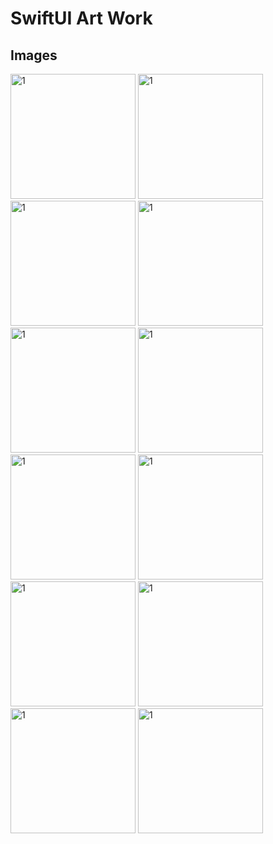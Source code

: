 # SwiftUI Art Work

## Images
<img width="200" alt="1" src="https://github.com/user-attachments/assets/05066598-8b96-4802-a3c4-73a8ed28aaad">
<img width="200" alt="1" src="https://github.com/user-attachments/assets/c540fdad-431c-4a90-8eab-b9e3ef2ff6b0">
<img width="200" alt="1" src="https://github.com/user-attachments/assets/6cd4b569-6c0e-4f6c-96c7-fb02c8a47144">
<img width="200" alt="1" src="https://github.com/user-attachments/assets/3c7b7283-c989-4dcc-9226-aa78ce09412f">
<img width="200" alt="1" src="https://github.com/user-attachments/assets/2d69e421-f5bd-4ba0-ac80-e7851f06b52b">
<img width="200" alt="1" src="https://github.com/user-attachments/assets/0d65f22f-3f3f-433c-9092-813e8131ee3d">
<img width="200" alt="1" src="https://github.com/user-attachments/assets/f42099f8-c70e-48fa-a76e-a5d7036270f7">
<img width="200" alt="1" src="https://github.com/user-attachments/assets/473b1027-5c4f-47ac-9aa3-13bc062b69d1">
<img width="200" alt="1" src="https://github.com/user-attachments/assets/d3c26e23-b799-4558-8622-2437f3a166cc">
<img width="200" alt="1" src="https://github.com/user-attachments/assets/e83ac7a5-a6b8-4ccb-8fb6-9c7f4fc1dd25">
<img width="200" alt="1" src="https://github.com/user-attachments/assets/3a9df5ad-196d-4627-9280-5d51b18b2f63">
<img width="200" alt="1" src="https://github.com/user-attachments/assets/281e4c81-d2e0-43c3-96fb-e506387ffe03">

